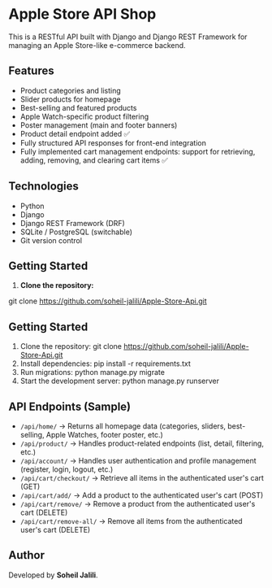 # Apple Store API Shop

This is a RESTful API built with Django and Django REST Framework for managing an Apple Store-like e-commerce backend.

## Features

- Product categories and listing
- Slider products for homepage
- Best-selling and featured products
- Apple Watch-specific product filtering
- Poster management (main and footer banners)
- Product detail endpoint added ✅
- Fully structured API responses for front-end integration
- Fully implemented cart management endpoints: support for retrieving, adding, removing, and clearing cart items ✅

## Technologies

- Python
- Django
- Django REST Framework (DRF)
- SQLite / PostgreSQL (switchable)
- Git version control

## Getting Started

1. **Clone the repository:**

git clone https://github.com/soheil-jalili/Apple-Store-Api.git

## Getting Started

1. Clone the repository:
   git clone https://github.com/soheil-jalili/Apple-Store-Api.git
2. Install dependencies:
   pip install -r requirements.txt
3. Run migrations:
   python manage.py migrate
4. Start the development server:
   python manage.py runserver

## API Endpoints (Sample)

- `/api/home/` → Returns all homepage data (categories, sliders, best-selling, Apple Watches, footer poster, etc.)
- `/api/product/` → Handles product-related endpoints (list, detail, filtering, etc.)
- `/api/account/` → Handles user authentication and profile management (register, login, logout, etc.)
- `/api/cart/checkout/` → Retrieve all items in the authenticated user's cart (GET)
- `/api/cart/add/` → Add a product to the authenticated user's cart (POST)
- `/api/cart/remove/` → Remove a product from the authenticated user's cart (DELETE)
- `/api/cart/remove-all/` → Remove all items from the authenticated user's cart (DELETE)

## Author

Developed by **Soheil Jalili**.


